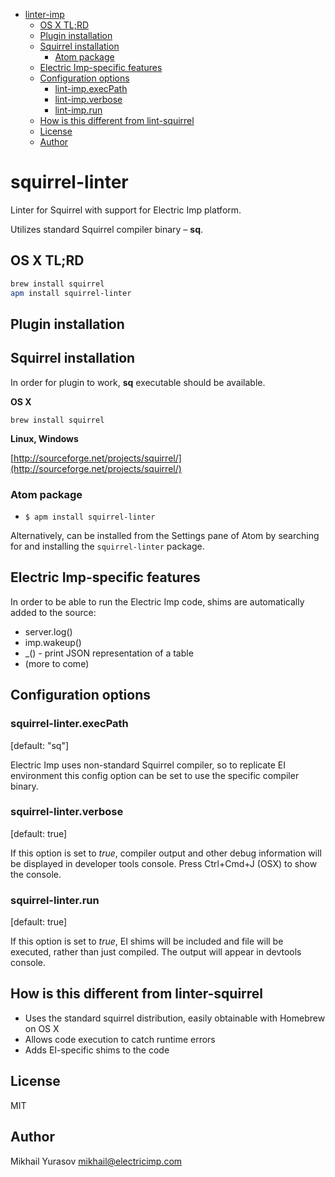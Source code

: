 <!-- START doctoc generated TOC please keep comment here to allow auto update -->
<!-- DON'T EDIT THIS SECTION, INSTEAD RE-RUN doctoc TO UPDATE -->


- [linter-imp](#linter-imp)
  - [OS X TL;RD](#os-x-tlrd)
  - [Plugin installation](#plugin-installation)
  - [Squirrel installation](#squirrel-installation)
    - [Atom package](#atom-package)
  - [Electric Imp-specific features](#electric-imp-specific-features)
  - [Configuration options](#configuration-options)
    - [lint-imp.execPath](#lint-impexecpath)
    - [lint-imp.verbose](#lint-impverbose)
    - [lint-imp.run](#lint-imprun)
  - [How is this different from lint-squirrel](#how-is-this-different-from-lint-squirrel)
  - [License](#license)
  - [Author](#author)

<!-- END doctoc generated TOC please keep comment here to allow auto update -->

# squirrel-linter

Linter for Squirrel with support for Electric Imp platform.

Utilizes standard Squirrel compiler binary – __sq__.

## OS X TL;RD

```bash
brew install squirrel
apm install squirrel-linter
```

## Plugin installation

## Squirrel installation

In order for plugin to work, __sq__ executable should be available.

__OS X__

`brew install squirrel`

__Linux, Windows__

[http://sourceforge.net/projects/squirrel/](http://sourceforge.net/projects/squirrel/)

### Atom package

* `$ apm install squirrel-linter`

Alternatively, can be installed from the Settings pane of Atom by searching for and installing the `squirrel-linter` package.

## Electric Imp-specific features

In order to be able to run the Electric Imp code, shims are automatically added to the source:

* server.log()
* imp.wakeup()
* \_() - print JSON representation of a table
* (more to come)

## Configuration options

### squirrel-linter.execPath

\[default: "sq"\]

Electric Imp uses non-standard Squirrel compiler, so to replicate EI environment this config option can be set to use the specific compiler binary.

### squirrel-linter.verbose

\[default: true\]

If this option is set to _true_, compiler output and other debug information will be displayed in developer tools console. Press Ctrl+Cmd+J (OSX) to show the console.

### squirrel-linter.run

\[default: true\]

If this option is set to _true_, EI shims will be included and file will be executed, rather than just compiled. The output will appear in devtools console.  

## How is this different from linter-squirrel

* Uses the standard squirrel distribution, easily obtainable with Homebrew on OS X
* Allows code execution to catch runtime errors
* Adds EI-specific shims to the code

## License

MIT

## Author

Mikhail Yurasov <mikhail@electricimp.com>
